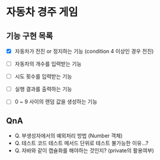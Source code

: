 # 자동차 경주 게임

## 기능 구현 목록 

- [X] 자동차가 전진 or 정지하는 기능 (condition 4 이상인 경우 전진)
- [ ] 자동차의 개수를 입력받는 기능 
- [ ] 시도 횟수를 입력받는 기능 
- [ ] 실행 결과를 출력하는 기능 
- [ ] 0 ~ 9 사이의 랜덤 값을 생성하는 기능 


## QnA 

- Q. 부생성자에서의 예외처리 방법  (Number 객체)
- Q. 테스트 코드 테스트 메서드 단위로 테스트 불가능한 이유...?
- Q. 자바와 같이 캡슐화를 해야하는 것인지? (private의 활용여부)
